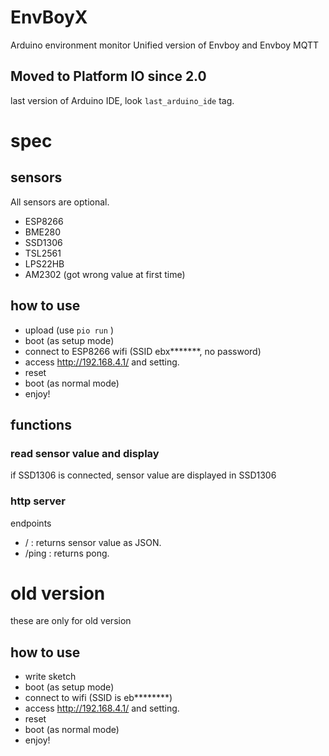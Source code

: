# EnvBoyX

Arduino environment monitor Unified version of Envboy and Envboy MQTT

## Moved to Platform IO since 2.0

last version of Arduino IDE, look `last_arduino_ide` tag.

# spec

## sensors

All sensors are optional.

* ESP8266
* BME280
* SSD1306
* TSL2561
* LPS22HB
* AM2302 (got wrong value at first time)

## how to use

* upload (use `pio run` )
* boot (as setup mode)
* connect to ESP8266 wifi (SSID ebx*******, no password)
* access http://192.168.4.1/ and setting.
* reset
* boot (as normal mode)
* enjoy!

## functions

### read sensor value and display

if SSD1306 is connected, sensor value are displayed in SSD1306

### http server

endpoints

* / : returns sensor value as JSON.
* /ping : returns pong.

# old version

these are only for old version

## how to use

* write sketch
* boot (as setup mode)
* connect to wifi (SSID is eb********)
* access http://192.168.4.1/ and setting.
* reset
* boot (as normal mode)
* enjoy!
